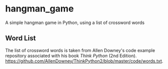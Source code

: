 # hangman_game
 A simple hangman game in Python, using a list of crossword words
 
 ## Word List
 The list of crossword words is taken from Allen Downey's code example repository associated with his book _Think Python_ (2nd Edition).  https://github.com/AllenDowney/ThinkPython2/blob/master/code/words.txt.
 
 
